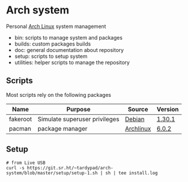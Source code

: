 # Arch system

Personal [Arch Linux](https://www.archlinux.org/) system management

- bin: scripts to manage system and packages
- builds: custom packages builds
- doc: general documentation about repository
- setup: scripts to setup system
- utilities: helper scripts to manage the repository


## Scripts

Most scripts rely on the following packages

| Name        | Purpose                          | Source                                                                            | Version                                                                                                     |
|-------------|----------------------------------|-----------------------------------------------------------------------------------|-------------------------------------------------------------------------------------------------------------|
| fakeroot    | Simulate superuser privileges    | [Debian](http://debian.backend.mirrors.debian.org/debian/pool/main/f/fakeroot)    | [1.30.1](http://debian.backend.mirrors.debian.org/debian/pool/main/f/fakeroot/fakeroot_1.30.1.orig.tar.gz)  |
| pacman      | package manager                  | [Archlinux](https://git.archlinux.org/pacman.git)                                 | [6.0.2](https://git.archlinux.org/pacman.git/tag/?h=v6.0.2)                                                 |


## Setup

```shell
# from Live USB
curl -s https://git.sr.ht/~tardypad/arch-system/blob/master/setup/setup-1.sh | sh | tee install.log
```
